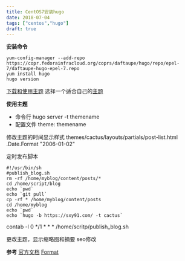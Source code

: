 ```yaml
---
title: CentOS7安装hugo
date: 2018-07-04
tags: ["centos","hugo"]
draft: true
---
```


**安装命令**
```shell?linenums
yum-config-manager --add-repo https://copr.fedorainfracloud.org/coprs/daftaupe/hugo/repo/epel-7/daftaupe-hugo-epel-7.repo
yum install hugo
hugo version
```

[下载和使用主题](https://gohugo.io/themes/installing-and-using-themes/)
选择一个适合自己的[主题](https://themes.gohugo.io/)

**使用主题**
* 命令行 hugo server -t themename
* 配置文件 theme: themename

修改主题的时间显示样式
themes/cactus/layouts/partials/post-list.html
.Date.Format "2006-01-02"

定时发布脚本
```shell?linenums
#!/usr/bin/sh
#publish_blog.sh
rm -rf /home/myblog/content/posts/*
cd /home/script/blog
echo `pwd`
echo `git pull`
cp -rf * /home/myblog/content/posts
cd /home/myblog
echo `pwd`
echo `hugo -b https://sxy91.com/ -t cactus`
```

contab -l
0 */1 * * * /home/scritp/publish_blog.sh


更改主题，显示缩略图和摘要
seo修改

**参考**
[官方文档](https://gohugo.io/getting-started/quick-start/)
[Format](https://gohugo.io/functions/format/)


